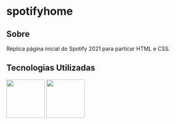 # spotifyhome

<h2>Sobre</h2>

Réplica página inicial do Spotify 2021 para particar HTML e CSS.

<h2>Tecnologias Utilizadas</h2>
  
  <img width="100px" src="https://user-images.githubusercontent.com/85634326/129466078-52ab8e30-b728-4c3e-99f6-1f11ed42ecd6.png"> <img width="100px" src="https://user-images.githubusercontent.com/85634326/129466080-01002450-b2d7-4a54-a076-92c30b256f6f.png">
